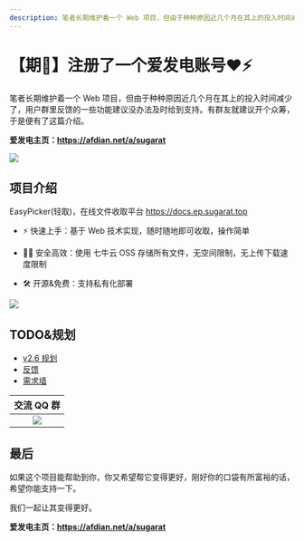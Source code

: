 ```yaml
---
description: 笔者长期维护着一个 Web 项目，但由于种种原因近几个月在其上的投入时间减少了，群里反馈的一些功能建议没办法及时给到支持。有群友就建议开个众筹
---
```

# 【期🐴】注册了一个爱发电账号❤️⚡

笔者长期维护着一个 Web 项目，但由于种种原因近几个月在其上的投入时间减少了，用户群里反馈的一些功能建议没办法及时给到支持。有群友就建议开个众筹，于是便有了这篇介绍。

**爱发电主页：https://afdian.net/a/sugarat**

![](https://img.cdn.sugarat.top/mdImg/sugar/b521e25334ad5bc378cb95288f4a1039)



## 项目介绍

EasyPicker(轻取)，在线文件收取平台 https://docs.ep.sugarat.top

* ⚡️ 快速上手：基于 Web 技术实现，随时随地即可收取，操作简单

* ✋🏻 安全高效：使用 七牛云 OSS 存储所有文件，无空间限制，无上传下载速度限制

* 🛠️ 开源&免费：支持私有化部署

![](https://img.cdn.sugarat.top/mdImg/sugar/32a918f22ec5043c1cf3a3fcff8a31fc)

## TODO&规划

* [v2.6 规划](https://docs.ep.sugarat.top/plan/log.html)
* [反馈](https://docs.ep.sugarat.top/plan/todo.html)
* [需求墙](https://docs.ep.sugarat.top/plan/wish.html)

|                               交流 QQ 群                                |
| :---------------------------------------------------------------------: |
| ![](https://img.cdn.sugarat.top/mdImg/MTY0Nzc1MjI3MzUwMw==647752273503) |

## 最后

如果这个项目能帮助到你，你又希望帮它变得更好，刚好你的口袋有所富裕的话，希望你能支持一下。

我们一起让其变得更好。

**爱发电主页：https://afdian.net/a/sugarat**
